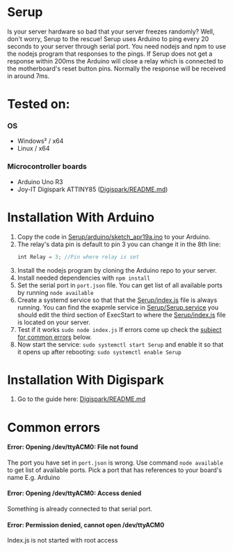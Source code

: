 # Serup
Is your server hardware so bad that your server freezes randomly? Well, don't worry, Serup to the rescue! Serup uses Arduino to ping every 20 seconds to your server through serial port. You need nodejs and npm to use the nodejs program that responses to the pings. If Serup does not get a response within 200ms the Arduino will close a relay which is connected to the motherboard's reset button pins. Normally the response will be received in around 7ms.

# Tested on:
### OS
- Windows² / x64
- Linux / x64
### Microcontroller boards
- Arduino Uno R3
- Joy-IT Digispark ATTINY85 ([Digispark/README.md](https://github.com/JAAKKQ/Serup/blob/Digispark/README.md))

# Installation With Arduino
1. Copy the code in [Serup/arduino/sketch_apr19a.ino](https://github.com/JAAKKQ/Serup/blob/Arduino/arduino/sketch_apr19a/sketch_apr19a.ino) to your Arduino.
2. The relay's data pin is default to pin 3 you can change it in the 8th line:
    ```JavaScript
    int Relay = 3; //Pin where relay is set
    ```
3. Install the nodejs program by cloning the Arduino repo to your server.
4. Install needed dependencies with `npm install`
5. Set the serial port in `port.json` file. You can get list of all available ports by running `node available`
6. Create a systemd service so that that the [Serup/index.js](https://github.com/JAAKKQ/Serup/blob/Arduino/index.js) file is always running. You can find the exapmle service in [Serup/Serup.service](https://github.com/JAAKKQ/Serup/blob/Arduino/Serup.service) you should edit the third section of ExecStart to where the [Serup/index.js](https://github.com/JAAKKQ/Serup/blob/Arduino/index.js) file is located on your server.
7. Test if it works `sudo node index.js` If errors come up check the [subject for common errors](https://github.com/JAAKKQ/Serup#common-errors) below.
8. Now start the service: `sudo systemctl start Serup` and enable it so that it opens up after rebooting: `sudo systemctl enable Serup`

# Installation With Digispark
1. Go to the guide here: [Digispark/README.md](https://github.com/JAAKKQ/Serup/blob/Digispark/README.md)

# Common errors
#### Error: Opening /dev/ttyACM0: File not found
The port you have set in `port.json` is wrong. Use command `node available` to get list of available ports. Pick a port that has references to your board's name E.g. Arduino
#### Error: Opening /dev/ttyACM0: Access denied
Something is already connected to that serial port.
#### Error: Permission denied, cannot open /dev/ttyACM0
Index.js is not started with root access
